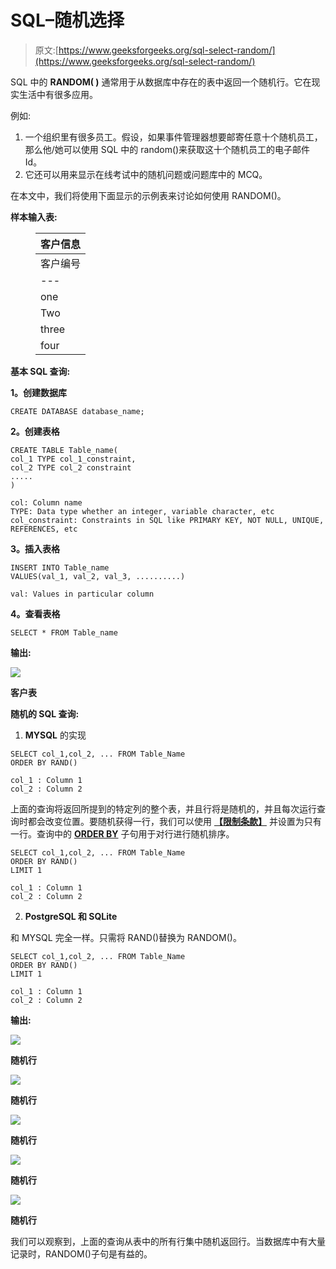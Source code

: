 # SQL–随机选择

> 原文:[https://www.geeksforgeeks.org/sql-select-random/](https://www.geeksforgeeks.org/sql-select-random/)

SQL 中的 **RANDOM( )** 通常用于从数据库中存在的表中返回一个随机行。它在现实生活中有很多应用。

例如:

1.  一个组织里有很多员工。假设，如果事件管理器想要邮寄任意十个随机员工，那么他/她可以使用 SQL 中的 random()来获取这十个随机员工的电子邮件 Id。
2.  它还可以用来显示在线考试中的随机问题或问题库中的 MCQ。

在本文中，我们将使用下面显示的示例表来讨论如何使用 RANDOM()。

**样本输入表:**

<figure class="table">

| **客户信息** |
| --- |
| 客户编号 | 用户姓名 | 电子邮件地址 |
| --- | --- | --- |
| one | Srishti | abc@gmail.com |
| Two | 拉杰迪普拉杰迪普拉杰迪普拉杰迪普拉杰迪普拉杰迪普拉杰迪普拉杰迪普 | def@gmail.com |
| three | 等于 Haman） | xxx@gmail.com |
| four | 礼拜 | xyz@gmail.com |

</figure>

**基本 SQL 查询:**

**1。创建数据库**

```
CREATE DATABASE database_name;
```

**2。创建表格**

```
CREATE TABLE Table_name(
col_1 TYPE col_1_constraint,
col_2 TYPE col_2 constraint
.....
)

col: Column name
TYPE: Data type whether an integer, variable character, etc
col_constraint: Constraints in SQL like PRIMARY KEY, NOT NULL, UNIQUE, REFERENCES, etc
```

**3。插入表格**

```
INSERT INTO Table_name
VALUES(val_1, val_2, val_3, ..........)

val: Values in particular column
```

**4。查看表格**

```
SELECT * FROM Table_name
```

**输出:**

![](img/fd32b6613ee84b71a72cb0e7b89b1652.png)

**客户表**

**随机的 SQL 查询:**

1. **MYSQL** 的实现

```
SELECT col_1,col_2, ... FROM Table_Name
ORDER BY RAND()

col_1 : Column 1
col_2 : Column 2
```

上面的查询将返回所提到的特定列的整个表，并且行将是随机的，并且每次运行查询时都会改变位置。要随机获得一行，我们可以使用 [**【限制条款】**](https://www.geeksforgeeks.org/sql-limit-clause/) 并设置为只有一行。查询中的 [**ORDER BY**](https://www.geeksforgeeks.org/sql-order-by/) 子句用于对行进行随机排序。

```
SELECT col_1,col_2, ... FROM Table_Name
ORDER BY RAND()
LIMIT 1

col_1 : Column 1
col_2 : Column 2
```

2. **PostgreSQL 和 SQLite**

和 MYSQL 完全一样。只需将 RAND()替换为 RANDOM()。

```
SELECT col_1,col_2, ... FROM Table_Name
ORDER BY RAND()
LIMIT 1

col_1 : Column 1
col_2 : Column 2
```

**输出:**

![](img/0644d239065fdfa83737fda7c45cee2a.png)

**随机行**

![](img/b80a5efae3491c81bfd9aa3ac9fbf7e8.png)

**随机行**

![](img/ebadd1b0fd71326e833cac417fceb803.png)

**随机行**

![](img/0f9c93686d8bd33bc53f5903cffbefdc.png)

**随机行**

![](img/b650f0fee57040899241cb7549456956.png)

**随机行**

我们可以观察到，上面的查询从表中的所有行集中随机返回行。当数据库中有大量记录时，RANDOM()子句是有益的。